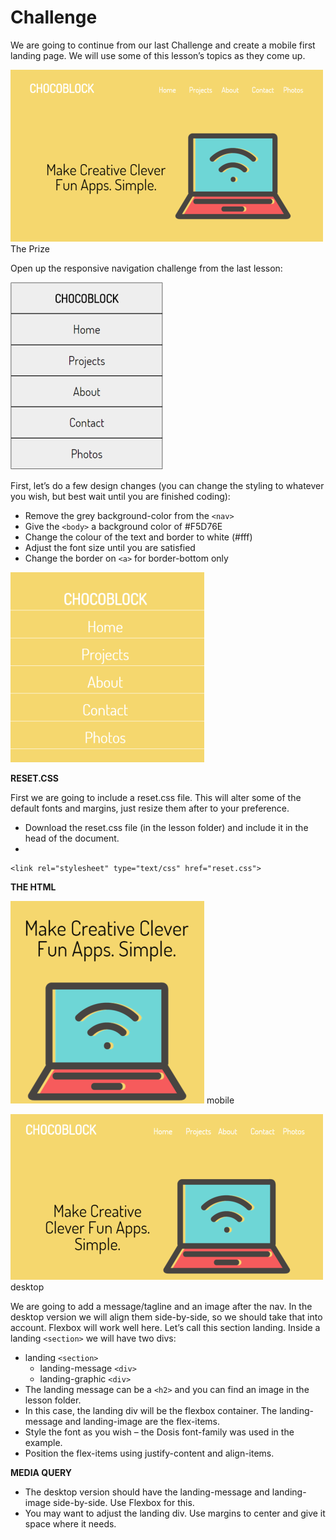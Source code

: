 # Challenge

We are going to continue from our last Challenge and create a mobile first landing page. We will use some of this lesson’s topics as they come up.

![](imgs/73.png)
The Prize


Open up the responsive navigation challenge from the last lesson:

![](imgs/74.png)

First, let’s do a few design changes (you can change the styling to whatever you wish, but best wait until you are finished coding):

- Remove the grey background-color from the `<nav>`
- Give the `<body>` a background color of #F5D76E
- Change the colour of the text and border to white (#fff)
- Adjust the font size until you are satisfied
- Change the border on `<a>` for border-bottom only

![](imgs/75.png)

**RESET.CSS**

First we are going to include a reset.css file. This will alter some of the default fonts and margins, just resize them after to your preference.

- Download the reset.css file (in the lesson folder) and include it in the head of the document.
- 
```
<link rel="stylesheet" type="text/css" href="reset.css">
```


**THE HTML**

![](imgs/76.png)
mobile

![](imgs/77.png)
desktop

We are going to add a message/tagline and an image after the nav. In the desktop version we will align them side-by-side, so we should take that into account. Flexbox will work well here. Let’s call this section landing. Inside a landing `<section>` we will have two divs:

- landing `<section>`
    - landing-message `<div>`
    - landing-graphic `<div>`
- The landing message can be a `<h2>` and you can find an image in the lesson folder.
- In this case, the landing div will be the flexbox container. The landing-message and landing-image are the flex-items.
- Style the font as you wish – the Dosis font-family was used in the example.
- Position the flex-items using justify-content and align-items.


**MEDIA QUERY**

- The desktop version should have the landing-message and landing-image side-by-side.  Use Flexbox for this.
- You may want to adjust the landing div. Use margins to center and give it space where it needs.
